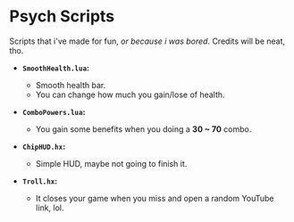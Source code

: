 # Psych Scripts
Scripts that i've made for fun, *or because i was bored*.
Credits will be neat, tho.

- **`SmoothHealth.lua`:**
    - Smooth health bar.
    - You can change how much you gain/lose of health.

- **`ComboPowers.lua`:**
    - You gain some benefits when you doing a **30 ~ 70** combo.

- **`ChipHUD.hx`:**
    - Simple HUD, maybe not going to finish it.

- **`Troll.hx`:**
    - It closes your game when you miss and open a random YouTube link, lol.
